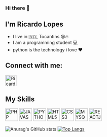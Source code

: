 ### Hi there 👋
## I'm Ricardo Lopes
- I live in 🇧🇷, Tocantins 😎🔥
- I am a programming student 💻
- python is the technology i love ❤️

## Connect with me:
<a href="https://www.instagram.com/ricardolptz/" target="_blank">
  <img aling="center" alt="Ricardo-Instagram" height="35" width="35" src="https://cdn-icons-png.flaticon.com/512/2111/2111463.png"
  style="max-width:100%;">
</a>

## My Skills

<img alt="PHP" height="40" width="40" src="https://cdn.jsdelivr.net/gh/devicons/devicon/icons/php/php-original.svg"
style="max-width:100%;">
<img alt="JAVASCRIPT" height="40" width="40" src="https://cdn.jsdelivr.net/gh/devicons/devicon/icons/javascript/javascript-original.svg"
style="max-width:100%;">
<img alt="PYTHON" height="40" width="40" src="https://cdn.jsdelivr.net/gh/devicons/devicon/icons/python/python-original.svg"
style="max-width:100%;">
<img alt="HTML5" height="40" width="40" src="https://cdn.jsdelivr.net/gh/devicons/devicon/icons/html5/html5-original.svg"
style="max-width:100%;">
<img alt="CSS3" height="40" width="40" src="https://cdn.jsdelivr.net/gh/devicons/devicon/icons/css3/css3-original.svg"
style="max-width:100%;">
<img alt="MYSQL" height="40" width="40" src="https://cdn.jsdelivr.net/npm/dbgate-plugin-mysql@5.1.6/icon.svg"
style="max-width:100%;">
<img alt="REACTJS" height="40" width="40" src="https://cdn.jsdelivr.net/gh/devicons/devicon/icons/react/react-original.svg"
style="max-width:100%;">

![Anurag's GitHub stats](https://github-readme-stats.vercel.app/api?username=ricardolopestomaz&layout=compact&show_icons=true&theme=dark)
[![Top Langs](https://github-readme-stats.vercel.app/api/top-langs/?username=ricardolopestomaz&layout=compact)](https://github.com/ricardolopestomaz)


<!--
**ricardolopestomaz/ricardolopestomaz** is a ✨ _special_ ✨ repository because its `README.md` (this file) appears on your GitHub profile.

Here are some ideas to get you started:

- 🔭 I’m currently working on ...
- 🌱 I’m currently learning ...
- 👯 I’m looking to collaborate on ...
- 🤔 I’m looking for help with ...
- 💬 Ask me about ...
- 📫 How to reach me: ...
- 😄 Pronouns: ...
- ⚡ Fun fact: ...
-->
